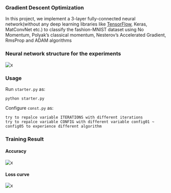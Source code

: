 ### Gradient Descent Optimization
In this project, we implement a 3-layer fully-connected neural network(without any deep learning libraries like [TensorFlow](https://www.tensorflow.org/tutorials/keras/basic_classification), Keras,
MatConvNet etc.) to classify the fashion-MNIST dataset using No Momentum, Polyak’s classical momentum, Nesterov’s Accelerated Gradient, RmsProp and ADAM algorithms

### Neural network structure for the experiments
![x](https://raw.githubusercontent.com/shenweihai1/imageUrlService/master/inlearning/exp.png)

### Usage
Run `starter.py` as:
```
python starter.py
```
Configure `const.py` as:
```
try to repalce variable ITERATIONS with different iterations
try to repalce variable CONFIG with different variable config01 ~ config05 to experience different algorithm
```

### Training Result
#### Accuracy
![x](https://raw.githubusercontent.com/shenweihai1/imageUrlService/master/inlearning/acc.png)
#### Loss curve
![x](https://raw.githubusercontent.com/shenweihai1/imageUrlService/master/inlearning/loss.png)

